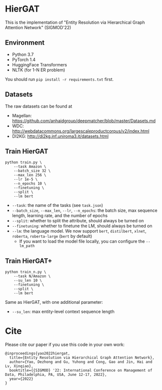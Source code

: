 # HierGAT

This is the implementation of "Entity Resolution via Hierarchical Graph Attention Network" (SIGMOD'22)

## Environment

* Python 3.7
* PyTorch 1.4
* HuggingFace Transformers
* NLTK (for 1-N ER problem)

You should run `pip install -r requirements.txt` first.

## Datasets

The raw datasets can be found at

* Magellan: https://github.com/anhaidgroup/deepmatcher/blob/master/Datasets.md
* WDC: http://webdatacommons.org/largescaleproductcorpus/v2/index.html
* DI2KG: http://di2kg.inf.uniroma3.it/datasets.html

## Train HierGAT

```
python train.py \ 
	--task Amazon \
	--batch_size 32 \
	--max_len 256 \
	--lr 1e-5 \
	--n_epochs 10 \
	--finetuning \
	--split \
	--lm bert
```

- `--task`: the name of the tasks (see `task.json`)
- `--batch_size`, `--max_len`, `--lr`, `--n_epochs`: the batch size, max sequence length, learning rate, and the number of epochs
- `--split`: whether to split the attribute, should always be turned on
- `--finetuning`: whether to finetune the LM, should always be turned on
- `--lm`: the language model. We now support `bert`, `distilbert`, `xlnet`, `roberta`, `roberta-large` (`bert` by default)
  - If you want to load the model file locally, you can configure the `--lm_path`

##  Train HierGAT+

```
python train_n.py \ 
	--task N/Amazon \
	--su_len 10 \
	--finetuning \
	--split \
	--lm bert
```

Same as HierGAT, with one additional parameter:

* `--su_len`: max entity-level context sequence length

# Cite

Please cite our paper if you use this code in your own work:

```
@inproceedings{yao2022hiergat,
  title={Entity Resolution via Hierarchical Graph Attention Network},
  author={Yao, Dezhong and Gu, Yuhong and Cong, Gao and Jin, Hai and Lv, Xinqiao},
  booktitle={{SIGMOD} '22: International Conference on Management of Data, Philadelphia, PA, USA, June 12-17, 2022},
  year={2022}
}
```
